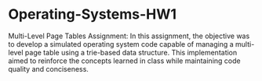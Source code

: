 # Operating-Systems-HW1
Multi-Level Page Tables Assignment:
In this assignment, the objective was to develop a simulated operating system code capable of managing a multi-level page table using a trie-based data structure. This implementation aimed to reinforce the concepts learned in class while maintaining code quality and conciseness.
